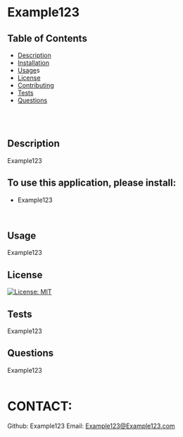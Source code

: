 # Example123
  ## Table of Contents

  * [Description](#Description)
  * [Installation](#Installation)
  * [Usage](#Usage)s
  * [License](#License)
  * [Contributing](#Contributing)
  * [Tests](#Tests)
  * [Questions](#Questions)
  </br>
  </br>
  
  ## Description
  Example123
  </br>
  
  ## To use this application, please install:
  * Example123
  </br>
  
  ## Usage
  Example123
  </br>
  
  ## License 
  [![License: MIT](https://img.shields.io/badge/License-MIT-yellow.svg)](https://opensource.org/licenses/MIT)
  </br>
  
  ## Tests
  Example123
  </br>
  
  ## Questions
  Example123
  </br>
  </br>
  
  # CONTACT:
  Github: Example123
  Email: Example123@Example123.com
  